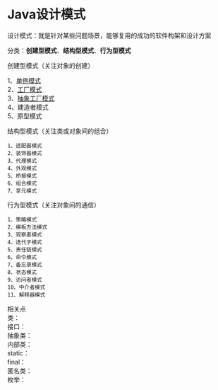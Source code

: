 # Java设计模式

设计模式：就是针对某些问题场景，能够复用的成功的软件构架和设计方案

分类：**创建型模式**、**结构型模式**、**行为型模式**

创建型模式（关注对象的创建）   

1、[单例模式](https://github.com/KDDGit/JAVA/blob/master/Singleton)      
2、[工厂模式](https://github.com/KDDGit/JAVA/blob/master/Factory.md)   
3、[抽象工厂模式](https://github.com/KDDGit/JAVA/blob/master/Factory.md)    
4、建造者模式   
5、原型模式      

结构型模式（关注类或对象间的组合）

    1、适配器模式
    2、装饰器模式
    3、代理模式
    4、外观模式
    5、桥接模式
    6、组合模式
    7、享元模式

行为型模式（关注对象间的通信）

    1、策略模式
    2、模板方法模式
    3、观察者模式
    4、迭代子模式
    5、责任链模式
    6、命令模式
    7、备忘录模式
    8、状态模式
    9、访问者模式
    10、中介者模式
    11、解释器模式

相关点     
    类：      
    接口：     
    抽象类：        
    内部类：        
    static：     
    final：      
    匿名类：        
    枚举：     
    


